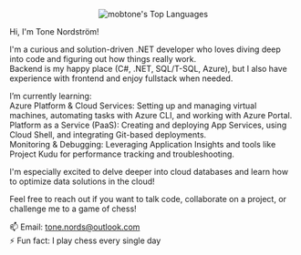 <div align="center">
  
![mobtone's Top Languages](https://github-readme-stats.vercel.app/api/top-langs/?username=mobtone&theme=dark&show_icons=true&hide_border=true&layout=compact)

</div>
Hi, I'm Tone Nordström!    

I'm a curious and solution-driven .NET developer who loves diving deep into code and figuring out how things really work.  
Backend is my happy place (C#, .NET, SQL/T-SQL, Azure), but I also have experience with frontend and enjoy fullstack when needed.    

I’m currently learning:  
Azure Platform & Cloud Services: Setting up and managing virtual machines, automating tasks with Azure CLI, and working with Azure Portal.  
Platform as a Service (PaaS): Creating and deploying App Services, using Cloud Shell, and integrating Git-based deployments.  
Monitoring & Debugging: Leveraging Application Insights and tools like Project Kudu for performance tracking and troubleshooting.    

I'm especially excited to delve deeper into cloud databases and learn how to optimize data solutions in the cloud!     

Feel free to reach out if you want to talk code, collaborate on a project, or challenge me to a game of chess!    

📫 Email: tone.nords@outlook.com  
⚡ Fun fact: I play chess every single day  
